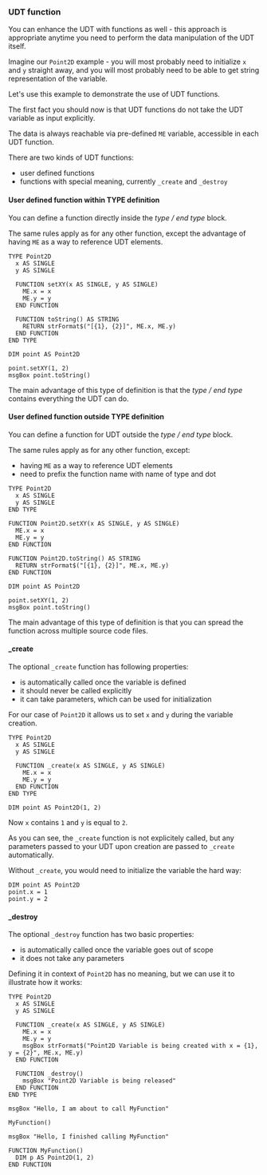 ### UDT function

You can enhance the UDT with functions as well - this approach is appropriate anytime you need to perform the data manipulation of the UDT itself.

Imagine our `Point2D` example - you will most probably need to initialize `x` and `y` straight away, and you will most probably need to be able to get string representation of the variable.

Let's use this example to demonstrate the use of UDT functions.

The first fact you should now is that UDT functions do not take the UDT variable as input explicitly.

The data is always reachable via pre-defined `ME` variable, accessible in each UDT function.

There are two kinds of UDT functions:
- user defined functions
- functions with special meaning, currently `_create` and `_destroy`

#### User defined function within TYPE definition

You can define a function directly inside the *type / end type* block.

The same rules apply as for any other function, except the advantage of having `ME` as a way to reference UDT elements.

```thinbasic
TYPE Point2D
  x AS SINGLE
  y AS SINGLE
  
  FUNCTION setXY(x AS SINGLE, y AS SINGLE)
    ME.x = x
    ME.y = y
  END FUNCTION
  
  FUNCTION toString() AS STRING
    RETURN strFormat$("[{1}, {2}]", ME.x, ME.y)
  END FUNCTION
END TYPE

DIM point AS Point2D

point.setXY(1, 2)
msgBox point.toString()
``` 

The main advantage of this type of definition is that the *type / end type* contains everything the UDT can do.

#### User defined function outside TYPE definition

You can define a function for UDT outside the *type / end type* block.

The same rules apply as for any other function, except:
- having `ME` as a way to reference UDT elements
- need to prefix the function name with name of type and dot

```thinbasic
TYPE Point2D
  x AS SINGLE
  y AS SINGLE
END TYPE

FUNCTION Point2D.setXY(x AS SINGLE, y AS SINGLE)
  ME.x = x
  ME.y = y
END FUNCTION

FUNCTION Point2D.toString() AS STRING
  RETURN strFormat$("[{1}, {2}]", ME.x, ME.y)
END FUNCTION

DIM point AS Point2D

point.setXY(1, 2)
msgBox point.toString()
``` 

The main advantage of this type of definition is that you can spread the function across multiple source code files.
  
#### _create

The optional `_create` function has following properties:
- is automatically called once the variable is defined
- it should never be called explicitly
- it can take parameters, which can be used for initialization

For our case of `Point2D` it allows us to set `x` and `y` during the variable creation.

```thinbasic
TYPE Point2D
  x AS SINGLE
  y AS SINGLE
  
  FUNCTION _create(x AS SINGLE, y AS SINGLE)
    ME.x = x
    ME.y = y
  END FUNCTION
END TYPE

DIM point AS Point2D(1, 2)
```

Now `x` contains `1` and `y` is equal to `2`.

As you can see, the `_create` function is not explicitely called, but any parameters passed to your UDT upon creation are passed to `_create` automatically.

Without `_create`, you would need to initialize the variable the hard way:
```
DIM point AS Point2D
point.x = 1
point.y = 2
```

#### _destroy 

The optional `_destroy` function has two basic properties:
- is automatically called once the variable goes out of scope
- it does not take any parameters 

Defining it in context of `Point2D` has no meaning, but we can use it to illustrate how it works:

```
TYPE Point2D
  x AS SINGLE
  y AS SINGLE
  
  FUNCTION _create(x AS SINGLE, y AS SINGLE)
    ME.x = x
    ME.y = y
    msgBox strFormat$("Point2D Variable is being created with x = {1}, y = {2}", ME.x, ME.y)
  END FUNCTION
  
  FUNCTION _destroy()
    msgBox "Point2D Variable is being released"
  END FUNCTION  
END TYPE

msgBox "Hello, I am about to call MyFunction"

MyFunction()

msgBox "Hello, I finished calling MyFunction"

FUNCTION MyFunction()
  DIM p AS Point2D(1, 2)
END FUNCTION
```
